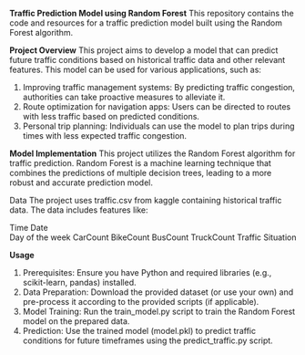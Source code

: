 **Traffic Prediction Model using Random Forest**
This repository contains the code and resources for a traffic prediction model built using the Random Forest algorithm.

**Project Overview**
This project aims to develop a model that can predict future traffic conditions based on historical traffic data and other relevant features. This model can be used for various applications, such as:

1. Improving traffic management systems: By predicting traffic congestion, authorities can take proactive measures to alleviate it.
2. Route optimization for navigation apps: Users can be directed to routes with less traffic based on predicted conditions.
3. Personal trip planning: Individuals can use the model to plan trips during times with less expected traffic congestion.

**Model Implementation**
This project utilizes the Random Forest algorithm for traffic prediction. Random Forest is a machine learning technique that combines the predictions of multiple decision trees, leading to a more robust and accurate prediction model.

Data
The project uses traffic.csv from kaggle containing historical traffic data. The data includes features like:

Time
Date	
Day of the week	
CarCount	BikeCount	BusCount TruckCount
Traffic Situation

**Usage**
1. Prerequisites: Ensure you have Python and required libraries (e.g., scikit-learn, pandas) installed.
2. Data Preparation: Download the provided dataset (or use your own) and pre-process it according to the provided scripts (if applicable).
3. Model Training: Run the train_model.py script to train the Random Forest model on the prepared data.
4. Prediction: Use the trained model (model.pkl) to predict traffic conditions for future timeframes using the predict_traffic.py script.

